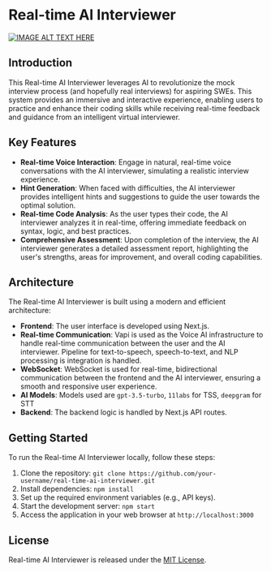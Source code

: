 # Real-time AI Interviewer

[![IMAGE ALT TEXT HERE](https://img.youtube.com/vi/wUBfcmuFfss/0.jpg)](https://www.youtube.com/watch?v=wUBfcmuFfss)

## Introduction
This Real-time AI Interviewer leverages AI to revolutionize the mock interview process (and hopefully real interviews) for aspiring SWEs. This system provides an immersive and interactive experience, enabling users to practice and enhance their coding skills while receiving real-time feedback and guidance from an intelligent virtual interviewer.

## Key Features
- **Real-time Voice Interaction**: Engage in natural, real-time voice conversations with the AI interviewer, simulating a realistic interview experience.
- **Hint Generation**: When faced with difficulties, the AI interviewer provides intelligent hints and suggestions to guide the user towards the optimal solution.
- **Real-time Code Analysis**: As the user types their code, the AI interviewer analyzes it in real-time, offering immediate feedback on syntax, logic, and best practices.
- **Comprehensive Assessment**: Upon completion of the interview, the AI interviewer generates a detailed assessment report, highlighting the user's strengths, areas for improvement, and overall coding capabilities.

## Architecture
The Real-time AI Interviewer is built using a modern and efficient architecture:
- **Frontend**: The user interface is developed using Next.js.
- **Real-time Communication**: Vapi is used as the Voice AI infrastructure to handle real-time communication between the user and the AI interviewer. Pipeline for text-to-speech, speech-to-text, and NLP processing is integration is handled.
- **WebSocket**: WebSocket is used for real-time, bidirectional communication between the frontend and the AI interviewer, ensuring a smooth and responsive user experience.
- **AI Models**: Models used are `gpt-3.5-turbo`, `11labs` for TSS, `deepgram` for STT 
- **Backend**: The backend logic is handled by Next.js API routes.

## Getting Started
To run the Real-time AI Interviewer locally, follow these steps:
1. Clone the repository: `git clone https://github.com/your-username/real-time-ai-interviewer.git`
2. Install dependencies: `npm install`
3. Set up the required environment variables (e.g., API keys).
4. Start the development server: `npm start`
5. Access the application in your web browser at `http://localhost:3000`

## License
Real-time AI Interviewer is released under the [MIT License](https://opensource.org/licenses/MIT).

